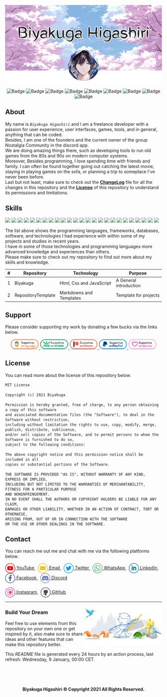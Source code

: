 <!-- Logo (Header) -->
<p align="center">
    <a href="https://github.com/Biyakuga/Biyakuga/tree/main/Images/Backgrounds/Background_001.png">
        <img src="https://github.com/Biyakuga/Biyakuga/blob/main/Images/Backgrounds/Background_001.png"
        title="Background 001 - Sakura Trees with Profile"
        alt="Background" />
    </a>
</p>

<!-- Badges: https://shields.io/ -->
<p align="center">
    <img src="https://badges.pufler.dev/visits/Biyakuga/Biyakuga?style=flat&color=red&logo=github&label=views"
    title="Badge 00 - GitHub Profile Views"
    alt="Badge" />
    <img src="https://img.shields.io/github/downloads/Biyakuga/Biyakuga/total?logo=GitHub"
    title="Badge 01 - GitHub All Releases"
    alt="Badge" />
    <img src="https://img.shields.io/github/contributors/Biyakuga/Biyakuga?logo=GitHub"
    title="Badge 02 - GitHub Contributors"
    alt="Badge" />
    <img src="https://img.shields.io/github/license/Biyakuga/Biyakuga?logo=GitHub"
    title="Badge 03 - GitHub License"
    alt="Badge" />
    <img src="https://img.shields.io/github/issues/Biyakuga/Biyakuga?logo=GitHub"
    title="Badge 04 - GitHub Issues"
    alt="Badge" />
    <img src="https://img.shields.io/github/forks/Biyakuga/Biyakuga?logo=GitHub"
    title="Badge 05 - GitHub All Fforks"
    alt="Badge" />
    <img src="https://img.shields.io/github/v/release/Biyakuga/Biyakuga?logo=GitHub"
    title="Badge 06 - GitHub Release By Date"
    alt="Badge" />
    <img src="https://img.shields.io/github/repo-size/Biyakuga/Biyakuga?label=size&logo=GitHub"
    title="Badge 07 - GitHub Repo Size"
    alt="Badge" />
    <img src="https://img.shields.io/github/stars/Biyakuga/Biyakuga?logo=GitHub"
    title="Badge 08 - GitHub Repo Stars"
    alt="Badge" />
</p>

<!-- About Me -->
## About
My name is _`Biyakuga Higashiri`_ and I am a freelance developer with a passion for user experience, user interfaces, games, tools, and in general, anything that can be coded.<br>
Besides, I am one of the founders and the current owner of the group Nostalgia Community in the discord app.<br>
We are doing amazing things there, such as developing tools to run old games from the 80s and 90s on modern computer systems.<br>
Moreover, Besides programming, I love spending time with friends and family.
I can often be found together going out catching the latest movie, staying in playing games on the sofa, or planning a trip to someplace I've never been before.<br>
Last but not least, make sure to check out the [**ChangeLog**](CHANGELOG.md "Versions File") file for all the changes in this repository and the [**License**](LICENSE.md) of this repository to understand its permissions and limitations.

<!-- My Skills -->
## Skills
<!-- Badges: https://shields.io/ -->
<!-- https://simpleicons.org/ -->
<p>
    <!-- Orange -->
    <img src="http://img.shields.io/badge/-Postman-ff6c37?style=flat&logo=postman&logoColor=ffffff" />
    <img src="http://img.shields.io/badge/-Git-ec5a3d?style=flat&logo=git&logoColor=ffffff" />
    <img src="https://img.shields.io/badge/-Html-dd4b25?style=flat&logo=html5&logoColor=ffffff" />
    <!-- Red -->
    <img src="https://img.shields.io/badge/-MsSql-cc2927?style=flat&logo=microsoft-sql-server&logoColor=ffffff" />
    <img src="http://img.shields.io/badge/-Java-ec2024?style=flat&logo=java&logoColor=ffffff" />
    <img src="http://img.shields.io/badge/-Angular-d6002f?style=flat&logo=angular&logoColor=ffffff" />
    <!-- Yellow -->
    <img src="https://img.shields.io/badge/-JavaScript-d5b422?style=flat&logo=javascript&logoColor=ffffff" />
    <img src="https://img.shields.io/badge/-MySql-f08d00?style=flat&logo=mysql&logoColor=ffffff" />
    <!-- Green -->
    <img src="http://img.shields.io/badge/-Spring-6db33f?style=flat&logo=spring&logoColor=ffffff" />
    <img src="https://img.shields.io/badge/-MongoDb-4ca449?style=flat&logo=mongodb&logoColor=ffffff" />
    <img src="https://img.shields.io/badge/-Node.js-3c873a?style=flat&logo=node.js&logoColor=ffffff" />
    <img src="http://img.shields.io/badge/-Vue-41b883?style=flat&logo=vue.js&logoColor=ffffff" />
    <!-- Blue -->
    <img src="https://img.shields.io/badge/-SqlLite-6cb9e1?style=flat&logo=sqlite&logoColor=ffffff" />
    <img src="http://img.shields.io/badge/-Python-407cab?style=flat&logo=python&logoColor=ffffff" />
    <img src="https://img.shields.io/badge/-PostgreSql-31648c?style=flat&logo=postgresql&logoColor=ffffff" />
    <img src="http://img.shields.io/badge/-TypeScript-2f74c0?style=flat&logo=typescript&logoColor=ffffff" />
    <img src="https://img.shields.io/badge/-Jquery-0769AD?style=flat&logo=jQuery&logoColor=ffffff" />
    <img src="https://img.shields.io/badge/-Windows-0078d6?style=flat&logo=windows&logoColor=ffffff" />
    <img src="https://img.shields.io/badge/-Css-254bdd?style=flat&logo=css3&logoColor=ffffff" />
    <!-- Purple -->
    <img src="https://img.shields.io/badge/-Bootstrap-563d7c?style=flat&logo=bootstrap&logoColor=ffffff" />
    <img src="https://img.shields.io/badge/-Heroku-430098?style=flat&logo=heroku&logoColor=ffffff" />
    <img src="http://img.shields.io/badge/-CSharp-2b0169?style=flat&logo=c-sharp&logoColor=ffffff" />
    <!-- Black -->
    <img src="https://img.shields.io/badge/-GitHub-323232?style=flat&logo=github&logoColor=ededed" />
    <img src="https://img.shields.io/badge/-Medium-121212?style=flat&logo=medium&logoColor=ededed" />
    <img src="https://img.shields.io/badge/-React-000000?style=flat&logo=react&logoColor=ededed" />
</p>
<p>
    The list above shows the programming languages, frameworks, databases, software, and technologies I had experience with within some of my projects and studies in recent    
    years.
    <br>
    I have in some of those technologies and programming languages more advanced knowledge and experiences than others.<br>
    Please make sure to check out my repository to find out more about my skills and knowledge.
</p>

<!-- Table (Favorite Repository) -->
| # | Repository         | Technology               | Purpose                |
|---|--------------------|--------------------------|------------------------|
| 1 | Biyakuga           | Html, Css and JavaScript | A General introduction |
| 2 | RepositoryTemplate | Markdowns and Templates  | Template for projects  |

<!-- Widgets Repository Version 01- https://github.com/anuraghazra/github-readme-stats -->
<!--
[![Biyakuga's Github Stats](https://github-readme-stats.vercel.app/api?username=biyakuga&show_icons=true&hide_border=true&bg_color=5d5d5d&title_color=da69ac&text_color=e5e5e5&icon_color=da69ac)](https://github.com/Biyakuga)
[![Most Used Languages](https://github-readme-stats.vercel.app/api/top-langs/?username=biyakuga&layout=compact&hide_border=true&bg_color=5d5d5d&langs_count=7&title_color=5094f0&text_color=e5e5e5&card_width=445)](https://github.com/Biyakuga)
-->

<!-- Widgets Repository Version 02- https://github.com/anuraghazra/github-readme-stats -->
<!--
<p align=center>
    <a href="https://github.com/Biyakuga" title="Biyakuga Github Stats">
       <img height=175 align="center" src="https://github-readme-stats.vercel.app/api?username=biyakuga&show_icons=true&hide_border=false&bg_color=0d1117&title_color=da69ac&text_color=e5e5e5&icon_color=da69ac" />
    </a>
    <a href="https://github.com/Biyakuga" title="Most Used Languages">
     <img height=175 align="center" src="https://github-readme-stats.vercel.app/api/top-langs/?username=biyakuga&layout=compact&hide_border=false&bg_color=0d1117&langs_count=5&title_color=5094f0&text_color=e5e5e5&card_width=370" />
    </a>
</p>
-->

<!-- Programming Languages Statistics
## Statistics
[![Top Langs](https://github-readme-stats.vercel.app/api/top-langs/?username=Biyakuga)](https://github.com/anuraghazra/github-readme-stats)
-->

<!-- Support Me -->
## Support
Please consider supporting my work by donating a few bucks via the links below.

<p align="center">
    <a href="https://www.buymeacoffee.com/" target="_blank">
        <img width="18%" alt="Buy me a coffee" 
        src="https://github.com/Biyakuga/Biyakuga/blob/main/Images/Icons/Support/BuyCoffee.png" />
    </a>
    <a href="https://www.gofundme.com/" target="_blank">
        <img width="18%" alt="Please GoFundMe" 
        src="https://github.com/Biyakuga/Biyakuga/blob/main/Images/Icons/Support/GoFundMe.png" />
     </a>
    <a href="https://www.patreon.com/" target="_blank">
        <img width="18%" alt="Support on Patreon" 
        src="https://github.com/Biyakuga/Biyakuga/blob/main/Images/Icons/Support/Patreon.png" />
     </a>
    <a href="https://www.paypal.com" target="_blank">
          <img width="18%" alt="Donate with Paypal" 
          src="https://github.com/Biyakuga/Biyakuga/blob/main/Images/Icons/Support/PayPal.png" />
    </a>
    <a href="https://github.com/sponsors/" target="_blank">
          <img width="18%" alt="Sponsor Me" 
          src="https://github.com/Biyakuga/Biyakuga/blob/main/Images/Icons/Support/Sponsor.png" />
    </a>
</p>

<!-- Repository License -->
## License
You can read more about the license of this repository below.

    MIT License
    
    Copyright (c) 2021 Biyakuga

    Permission is hereby granted, free of charge, to any person obtaining a copy of this software
    and associated documentation files (the "Software"), to deal in the Software without restriction,
    including without limitation the rights to use, copy, modify, merge, publish, distribute, sublicense,
    and/or sell copies of the Software, and to permit persons to whom the Software is furnished to do so,
    subject to the following conditions:

    The above copyright notice and this permission notice shall be included in all
    copies or substantial portions of the Software.

    THE SOFTWARE IS PROVIDED "AS IS", WITHOUT WARRANTY OF ANY KIND, EXPRESS OR IMPLIED,
    INCLUDING BUT NOT LIMITED TO THE WARRANTIES OF MERCHANTABILITY, FITNESS FOR A PARTICULAR PURPOSE
    AND NONINFRINGEMENT.
    IN NO EVENT SHALL THE AUTHORS OR COPYRIGHT HOLDERS BE LIABLE FOR ANY CLAIM,
    DAMAGES OR OTHER LIABILITY, WHETHER IN AN ACTION OF CONTRACT, TORT OR OTHERWISE,
    ARISING FROM, OUT OF OR IN CONNECTION WITH THE SOFTWARE
    OR THE USE OR OTHER DEALINGS IN THE SOFTWARE.

<!-- Contact Me -->
## Contact
You can reach me out me and chat with me via the following platforms below.
<p>
    <a align="center" href="https://www.youtube.com/"> 
        <img align="center" high="32" width="32"
        src="https://github.com/Biyakuga/Biyakuga/blob/main/Images/Icons/Contact/Youtube.png" 
        title="Icon 01 - YouTube"
        alt="Icon"> YouTube
    </a>
        &nbsp;
    <a align="center" href="https://outlook.com/"> 
        <img align="center" high="32" width="32" 
        src="https://github.com/Biyakuga/Biyakuga/blob/main/Images/Icons/Contact/Mail.png" 
        title="Icon 02 - Email" 
        alt="Icon"> Email
    </a>
        &nbsp;
    <a align="center" href="https://www.twitter.com/"> 
        <img align="center" high="32" width="32"
        src="https://github.com/Biyakuga/Biyakuga/blob/main/Images/Icons/Contact/Twitter.png" 
        title="Icon 03 - Twitter"
        alt="Icon"> Twitter
    </a>
        &nbsp;
    <a align="center" href="https://www.whatsapp.com/"> 
        <img align="center" high="32" width="32"
        src="https://github.com/Biyakuga/Biyakuga/blob/main/Images/Icons/Contact/Whatsapp.png" 
        title="Icon 04 - Whatsapp"
        alt="Icon"> WhatsApp
    </a>
        &nbsp;
    <a align="center" href="https://linkedin.com/"> 
        <img align="center" high="32" width="32"
        src="https://github.com/Biyakuga/Biyakuga/blob/main/Images/Icons/Contact/Linkedin.png" 
        title="Icon 05 - Linkedin"
        alt="Icon"> LinkedIn
    </a>
        &nbsp;
    <a align="center" href="https://www.facebook.com/"> 
        <img align="center" high="32" width="32"
        src="https://github.com/Biyakuga/Biyakuga/blob/main/Images/Icons/Contact/Facebook.png" 
        title="Icon 06 - Facebook"
        alt="Icon"> Facebook
    </a>
        &nbsp;
    <a align="center" href="https://discordapp.com/"> 
        <img align="center" high="32" width="32"
        src="https://github.com/Biyakuga/Biyakuga/blob/main/Images/Icons/Contact/Discord.png" 
        title="Icon 07 - Discord"
        alt="Icon"> Discord
    </a>
</p>
<p>
    <a align="center" href="https://www.instagram.com/"> 
        <img align="center" high="32" width="32"
        src="https://github.com/Biyakuga/Biyakuga/blob/main/Images/Icons/Contact/Instagram.png" 
        title="Icon 08 - Instagram"
        alt="Icon"> Instagram
    </a>
        &nbsp;
    <a align="center" href="https://github.com/"> 
        <img align="center" high="32" width="32" 
        src="https://github.com/Biyakuga/Biyakuga/blob/main/Images/Icons/Contact/Github.png" 
        title="Icon 09 - GitHub"
        alt="Icon"> GitHub
    </a>
</p>

<!-- Extra (Footer) -->
---
<img width="50%" align="right" alt="Github" src="https://github.com/Biyakuga/Biyakuga/blob/main/Images/Backgrounds/Background_002.png" />
<h3>Build Your Dream</h3>
<p align="left">Feel free to use elements from this repository on your own one or get inspired by it, also make sure to share ideas and other features that can make this repository better.</p>
<p align="left">This <i>README</i> file is generated every 24 hours by an action process, last refresh: Wednesday, 9 January, 00:00 CET.</p><br><br><br>
<p align="center"><b>Biyakuga Higashiri © Copyright 2021 All Rights Reserved.</b></p>
